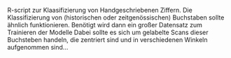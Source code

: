 R-script zur Klaasifizierung von Handgeschriebenen Ziffern.
Die Klassifizierung von (historischen oder zeitgenössischen) Buchstaben sollte ähnlich funktionieren.
Benötigt wird dann ein großer Datensatz zum Trainieren der Modelle
Dabei sollte es sich um gelabelte Scans dieser Buchsteben handeln, die zentriert sind und in verschiedenen Winkeln aufgenommen sind... 
